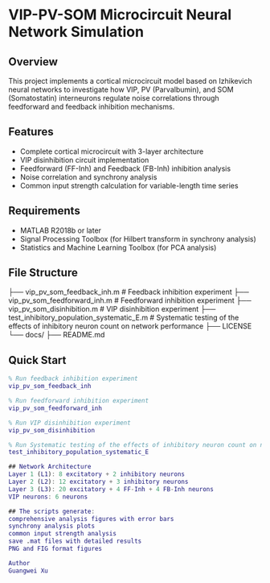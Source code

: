 # VIP-PV-SOM Microcircuit Neural Network Simulation

## Overview
This project implements a cortical microcircuit model based on Izhikevich neural networks to investigate how VIP, PV (Parvalbumin), and SOM (Somatostatin) interneurons regulate noise correlations through feedforward and feedback inhibition mechanisms.

## Features
- Complete cortical microcircuit with 3-layer architecture
- VIP disinhibition circuit implementation
- Feedforward (FF-Inh) and Feedback (FB-Inh) inhibition analysis
- Noise correlation and synchrony analysis
- Common input strength calculation for variable-length time series

## Requirements
- MATLAB R2018b or later
- Signal Processing Toolbox (for Hilbert transform in synchrony analysis)
- Statistics and Machine Learning Toolbox (for PCA analysis)

## File Structure
├── vip_pv_som_feedback_inh.m # Feedback inhibition experiment
├── vip_pv_som_feedforward_inh.m # Feedforward inhibition experiment
├── vip_pv_som_disinhibition.m # VIP disinhibition experiment
├── test_inhibitory_population_systematic_E.m # Systematic testing of the effects of inhibitory neuron count on network performance
├── LICENSE
└── docs/
├── README.md
## Quick Start
```matlab
% Run feedback inhibition experiment
vip_pv_som_feedback_inh

% Run feedforward inhibition experiment
vip_pv_som_feedforward_inh

% Run VIP disinhibition experiment
vip_pv_som_disinhibition

% Run Systematic testing of the effects of inhibitory neuron count on network performance
test_inhibitory_population_systematic_E

## Network Architecture
Layer 1 (L1): 8 excitatory + 2 inhibitory neurons
Layer 2 (L2): 12 excitatory + 3 inhibitory neurons
Layer 3 (L3): 20 excitatory + 4 FF-Inh + 4 FB-Inh neurons
VIP neurons: 6 neurons

## The scripts generate:
comprehensive analysis figures with error bars
synchrony analysis plots
common input strength analysis
save .mat files with detailed results
PNG and FIG format figures

Author
Guangwei Xu
